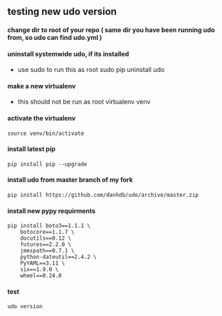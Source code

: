 ## testing new udo version

#### change dir to root of your repo ( same dir you have been running udo from, so udo can find udo.yml )

#### uninstall systemwide udo, if its installed
* use sudo to run this as root
    sudo pip uninstall udo

#### make a new virtualenv
* this should not be run as root
    virtualenv venv

#### activate the virtualenv
    source venv/bin/activate

#### install latest pip
    pip install pip --upgrade

#### install udo from master branch of my fork
    pip install https://github.com/danhdb/udo/archive/master.zip

#### install new pypy requirments
    pip install boto3==1.1.1 \
        botocore==1.1.7 \
        docutils==0.12 \
        futures==2.2.0 \
        jmespath==0.7.1 \
        python-dateutil==2.4.2 \
        PyYAML==3.11 \
        six==1.9.0 \
        wheel==0.24.0

#### test
    udo version
